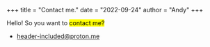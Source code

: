 +++
title = "Contact me."
date = "2022-09-24"
author = "Andy"
+++

Hello! So you want to <mark>contact me?</mark>

* header-included@proton.me

